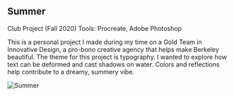 ## Summer

Club Project (Fall 2020)
Tools: Procreate, Adobe Photoshop

This is a personal project I made during my time on a Gold Team in Innovative Design, a pro-bono creative agency that helps make Berkeley beautiful. 
The theme for this project is typography. I wanted to explore how text can be deformed and cast shadows on water. Colors and reflections help contribute to a dreamy, summery vibe.

<img src="../images/summer/jenny_personalproject.png" alt="Summer" />
